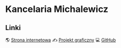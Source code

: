 # Kancelaria Michalewicz

## Linki

🌎 [Strona internetowa](https://adwokatmichalewicz.pl)
✍️ [Projekt graficzny](https://www.figma.com/file/aJzlW4nDQPMx6uWaePw2GY/kancelaria?node-id=0%3A1)
💻 [GitHub](https://github.com/mtjako/kancelaria-michalewicz)

